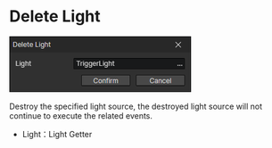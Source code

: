 # Delete Light

![](img/deleteLight-1.png)

Destroy the specified light source, the destroyed light source will not continue to execute the related events.

- Light：Light Getter